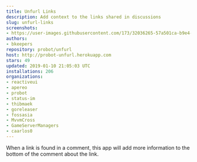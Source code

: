 ```yaml
---
title: Unfurl Links
description: Add context to the links shared in discussions
slug: unfurl-links
screenshots:
- https://user-images.githubusercontent.com/173/32036265-57a501ca-b9e4-11e7-9db3-52374fb7290c.png
authors:
- bkeepers
repository: probot/unfurl
host: http://probot-unfurl.herokuapp.com
stars: 49
updated: 2019-01-10 21:05:03 UTC
installations: 206
organizations:
- reactiveui
- apereo
- probot
- status-im
- thibmaek
- goreleaser
- fossasia
- MvvmCross
- GameServerManagers
- caarlos0
---
```


When a link is found in a comment, this app will add more information to the bottom of the comment about the link.

